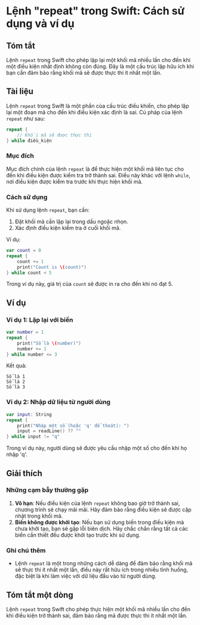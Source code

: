 <!--
Meta Description: # Lệnh "repeat" trong Swift: Cách sử dụng và ví dụ ## Tóm tắt Lệnh `repeat` trong Swift cho phép lập lại một khối mã nhiều lần cho đến khi một điều ki...
Meta Keywords: một, repeat, điều, trong, khi
-->

# Lệnh "repeat" trong Swift: Cách sử dụng và ví dụ

## Tóm tắt
Lệnh `repeat` trong Swift cho phép lập lại một khối mã nhiều lần cho đến khi một điều kiện nhất định không còn đúng. Đây là một cấu trúc lặp hữu ích khi bạn cần đảm bảo rằng khối mã sẽ được thực thi ít nhất một lần.

## Tài liệu
Lệnh `repeat` trong Swift là một phần của cấu trúc điều khiển, cho phép lập lại một đoạn mã cho đến khi điều kiện xác định là sai. Cú pháp của lệnh `repeat` như sau:

```swift
repeat {
    // Khối mã sẽ được thực thi
} while điều_kiện
```

### Mục đích
Mục đích chính của lệnh `repeat` là để thực hiện một khối mã liên tục cho đến khi điều kiện được kiểm tra trở thành sai. Điều này khác với lệnh `while`, nơi điều kiện được kiểm tra trước khi thực hiện khối mã.

### Cách sử dụng
Khi sử dụng lệnh `repeat`, bạn cần:
1. Đặt khối mã cần lặp lại trong dấu ngoặc nhọn.
2. Xác định điều kiện kiểm tra ở cuối khối mã.

Ví dụ:

```swift
var count = 0
repeat {
    count += 1
    print("Count is \(count)")
} while count < 5
```

Trong ví dụ này, giá trị của `count` sẽ được in ra cho đến khi nó đạt 5.

## Ví dụ
### Ví dụ 1: Lặp lại với biến
```swift
var number = 1
repeat {
    print("Số là \(number)")
    number += 1
} while number <= 3
```
Kết quả:
```
Số là 1
Số là 2
Số là 3
```

### Ví dụ 2: Nhập dữ liệu từ người dùng
```swift
var input: String
repeat {
    print("Nhập một số (hoặc 'q' để thoát): ")
    input = readLine() ?? ""
} while input != "q"
```
Trong ví dụ này, người dùng sẽ được yêu cầu nhập một số cho đến khi họ nhập 'q'.

## Giải thích
### Những cạm bẫy thường gặp
1. **Vô hạn**: Nếu điều kiện của lệnh `repeat` không bao giờ trở thành sai, chương trình sẽ chạy mãi mãi. Hãy đảm bảo rằng điều kiện sẽ được cập nhật trong khối mã.
2. **Biến không được khởi tạo**: Nếu bạn sử dụng biến trong điều kiện mà chưa khởi tạo, bạn sẽ gặp lỗi biên dịch. Hãy chắc chắn rằng tất cả các biến cần thiết đều được khởi tạo trước khi sử dụng.

### Ghi chú thêm
- Lệnh `repeat` là một trong những cách dễ dàng để đảm bảo rằng khối mã sẽ thực thi ít nhất một lần, điều này rất hữu ích trong nhiều tình huống, đặc biệt là khi làm việc với dữ liệu đầu vào từ người dùng.

## Tóm tắt một dòng
Lệnh `repeat` trong Swift cho phép thực hiện một khối mã nhiều lần cho đến khi điều kiện trở thành sai, đảm bảo rằng mã được thực thi ít nhất một lần.